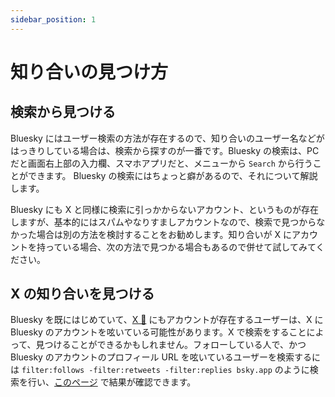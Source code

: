 ```yaml
---
sidebar_position: 1
---
```


# 知り合いの見つけ方

## 検索から見つける

Bluesky にはユーザー検索の方法が存在するので、知り合いのユーザー名などがはっきりしている場合は、検索から探すのが一番です。Bluesky の検索は、PC だと画面右上部の入力欄、スマホアプリだと、メニューから `Search` から行うことができます。 Bluesky の検索にはちょっと癖があるので、それについて解説します。

Bluesky にも X と同様に検索に引っかからないアカウント、というものが存在しますが、基本的にはスパムやなりすましアカウントなので、検索で見つからなかった場合は別の方法を検討することをお勧めします。知り合いが X にアカウントを持っている場合、次の方法で見つかる場合もあるので併せて試してみてください。

## X の知り合いを見つける

Bluesky を既にはじめていて、[X 📖](/docs/extras/reference#x-旧-twitter) にもアカウントが存在するユーザーは、X に Bluesky のアカウントを呟いている可能性があります。X で検索をすることによって、見つけることができるかもしれません。フォローしている人で、かつ Bluesky のアカウントのプロフィール URL を呟いているユーザーを検索するには `filter:follows -filter:retweets -filter:replies bsky.app` のように検索を行い、[このページ](https://twitter.com/search?q=filter%3Afollows%20-filter%3Aretweets%20-filter%3Areplies%20bsky.social&src=typed_query&f=live) で結果が確認できます。
